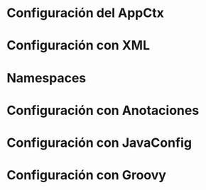 # Configuración del AppCtx
# Configuración con XML
# Namespaces
# Configuración con Anotaciones
# Configuración con JavaConfig
# Configuración con Groovy
